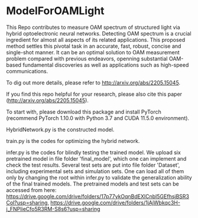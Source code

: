 # ModelForOAMLight
This Repo contributes to measure OAM spectrum of structured light via hybrid optoelectronic neural networks. Detecting OAM spectrum is a crucial ingredient for almost all aspects of its related applications. This proposed method settles this pivotal task in an accurate, fast, robust, concise and single-shot manner. It can be an optimal solution to OAM measurement problem compared with previous endeavors, openning substantial OAM-based fundamental discoveries as well as applications such as high-speed communications.

To dig out more details, please refer to http://arxiv.org/abs/2205.15045.

If you find this repo helpful for your research, please also cite this paper (http://arxiv.org/abs/2205.15045).

To start with, please download this package and install PyTorch (recommend PyTorch 1.10.0 with Python 3.7 and CUDA 11.5.0 environment).

HybridNetwork.py is the constructed model.

train.py is the codes for optimizing the hybrid network.

infer.py is the codes for blindly testing the trained model. We upload six pretrained model in file folder 'final_model', which one can implement and check the test results. Several test sets are put into file folder 'Dataset', including experimental sets and simulation sets. One can load all of them only by changing the root within infer.py to validate the generalization ability of the final trained models. The pretrained models and test sets can be accessed from here: https://drive.google.com/drive/folders/17p77ykOqnBdEXlCnbI5GEfhsjBSR3Col?usp=sharing, https://drive.google.com/drive/folders/1jAjWbkqc3H-j_FNPIieCfo5R3RM-S8s6?usp=sharing
